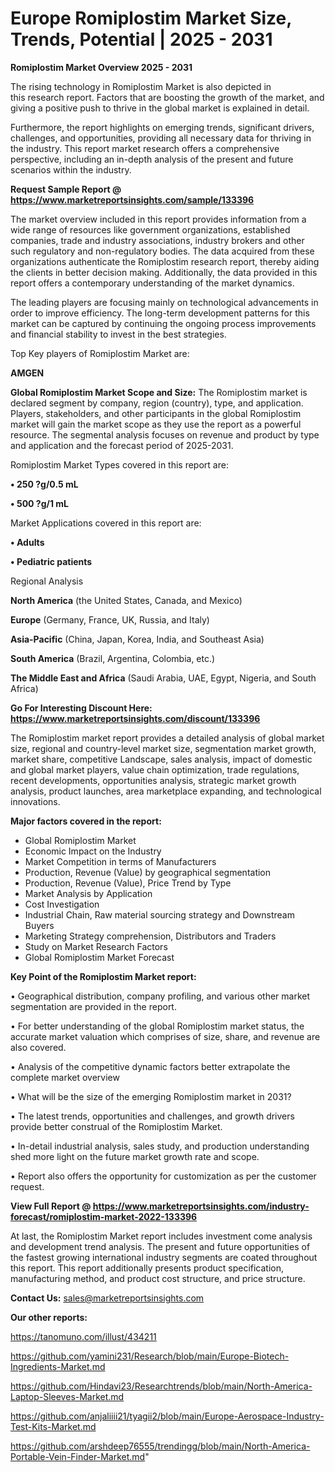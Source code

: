 # Europe Romiplostim Market Size, Trends, Potential | 2025 - 2031

<Strong> Romiplostim Market Overview 2025 - 2031</strong>

The rising technology in Romiplostim Market is also depicted in this research report. Factors that are boosting the growth of the market, and giving a positive push to thrive in the global market is explained in detail.

Furthermore, the report highlights on emerging trends, significant drivers, challenges, and opportunities, providing all necessary data for thriving in the industry. This report market research offers a comprehensive perspective, including an in-depth analysis of the present and future scenarios within the industry.

<strong>Request Sample Report @ <a href=https://www.marketreportsinsights.com/sample/133396>https://www.marketreportsinsights.com/sample/133396</a></strong>

The market overview included in this report provides information from a wide range of resources like government organizations, established companies, trade and industry associations, industry brokers and other such regulatory and non-regulatory bodies. The data acquired from these organizations authenticate the Romiplostim research report, thereby aiding the clients in better decision making. Additionally, the data provided in this report offers a contemporary understanding of the market dynamics.

The leading players are focusing mainly on technological advancements in order to improve efficiency. The long-term development patterns for this market can be captured by continuing the ongoing process improvements and financial stability to invest in the best strategies.

Top Key players of Romiplostim Market are:

<strong>AMGEN</strong>

<strong><b>Global Romiplostim Market Scope and Size:</b></strong>
The Romiplostim market is declared segment by company, region (country), type, and application. Players, stakeholders, and other participants in the global Romiplostim market will gain the market scope as they use the report as a powerful resource. The segmental analysis focuses on revenue and product by type and application and the forecast period of 2025-2031.

Romiplostim Market Types covered in this report are:

<strong>• 250 ?g/0.5 mL

• 500 ?g/1 mL</strong>

Market Applications covered in this report are:

<strong>• Adults

• Pediatric patients</strong> 

Regional Analysis

<strong>North America</strong> (the United States, Canada, and Mexico)

<strong>Europe</strong> (Germany, France, UK, Russia, and Italy)

<strong>Asia-Pacific</strong> (China, Japan, Korea, India, and Southeast Asia)

<strong>South America</strong> (Brazil, Argentina, Colombia, etc.)

<strong>The Middle East and Africa</strong> (Saudi Arabia, UAE, Egypt, Nigeria, and South Africa)

<strong>Go For Interesting Discount Here: <a href=https://www.marketreportsinsights.com/discount/133396>https://www.marketreportsinsights.com/discount/133396</a></strong>

The Romiplostim market report provides a detailed analysis of global market size, regional and country-level market size, segmentation market growth, market share, competitive Landscape, sales analysis, impact of domestic and global market players, value chain optimization, trade regulations, recent developments, opportunities analysis, strategic market growth analysis, product launches, area marketplace expanding, and technological innovations.

<strong><b>Major factors covered in the report:</b></strong>
<ul>
  <li>Global Romiplostim Market </li>
  <li>Economic Impact on the Industry</li>
  <li>Market Competition in terms of Manufacturers</li>
  <li>Production, Revenue (Value) by geographical segmentation</li>
  <li>Production, Revenue (Value), Price Trend by Type</li>
  <li>Market Analysis by Application</li>
  <li>Cost Investigation</li>
  <li>Industrial Chain, Raw material sourcing strategy and Downstream Buyers</li>
  <li>Marketing Strategy comprehension, Distributors and Traders</li>
  <li>Study on Market Research Factors</li>
  <li>Global Romiplostim Market Forecast</li>
</ul>

<strong><b>Key Point of the Romiplostim Market report:</b></strong>

• Geographical distribution, company profiling, and various other market segmentation are provided in the report.

• For better understanding of the global Romiplostim market status, the accurate market valuation which comprises of size, share, and revenue are also covered.

• Analysis of the competitive dynamic factors better extrapolate the complete market overview

• What will be the size of the emerging Romiplostim market in 2031?

• The latest trends, opportunities and challenges, and growth drivers provide better construal of the Romiplostim Market.

• In-detail industrial analysis, sales study, and production understanding shed more light on the future market growth rate and scope.

• Report also offers the opportunity for customization as per the customer request.

<strong><b>View Full Report @ <a href=https://www.marketreportsinsights.com/industry-forecast/romiplostim-market-2022-133396>https://www.marketreportsinsights.com/industry-forecast/romiplostim-market-2022-133396</a></b></strong>


At last, the Romiplostim Market report includes investment come analysis and development trend analysis. The present and future opportunities of the fastest growing international industry segments are coated throughout this report. This report additionally presents product specification, manufacturing method, and product cost structure, and price structure.

<strong>Contact Us:</strong>
sales@marketreportsinsights.com

<strong>Our other reports:</strong>

<a href=https://tanomuno.com/illust/434211>https://tanomuno.com/illust/434211</a>

<a href=https://github.com/yamini231/Research/blob/main/Europe-Biotech-Ingredients-Market.md>https://github.com/yamini231/Research/blob/main/Europe-Biotech-Ingredients-Market.md</a>

<a href=https://github.com/Hindavi23/Researchtrends/blob/main/North-America-Laptop-Sleeves-Market.md>https://github.com/Hindavi23/Researchtrends/blob/main/North-America-Laptop-Sleeves-Market.md</a>

<a href=https://github.com/anjaliiii21/tyagii2/blob/main/Europe-Aerospace-Industry-Test-Kits-Market.md>https://github.com/anjaliiii21/tyagii2/blob/main/Europe-Aerospace-Industry-Test-Kits-Market.md</a>

<a href=https://github.com/arshdeep76555/trendingg/blob/main/North-America-Portable-Vein-Finder-Market.md>https://github.com/arshdeep76555/trendingg/blob/main/North-America-Portable-Vein-Finder-Market.md</a>"
